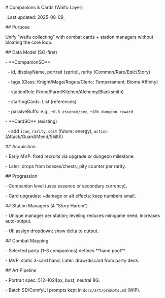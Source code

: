 \# Companions \& Cards (Waifu Layer)



\_Last updated: 2025-08-09\_



\## Purpose

Unify “waifu collecting” with combat cards + station managers without bloating the core loop.



\## Data Model (SO-first)

\- \*\*CompanionSO\*\*

&nbsp; - id, displayName, portrait (sprite), rarity (Common/Rare/Epic/Story)

&nbsp; - tags (Class: Knight/Mage/Rogue/Cleric; Temperament; Biome Affinity)

&nbsp; - stationRole (None/Farm/Kitchen/Alchemy/Blacksmith)

&nbsp; - startingCards: List<CardSO> (references)

&nbsp; - passiveBuffs: e.g., `+0.5 essence/sec`, `+10% dungeon reward`

\- \*\*CardSO\*\* (existing)

&nbsp; - add `icon`, `rarity`, `cost` (future: energy), `action` (Attack/Guard/Mend/SkillX)



\## Acquisition

\- Early MVP: fixed recruits via upgrade or dungeon milestone.

\- Later: drops from bosses/chests; pity counter per rarity.



\## Progression

\- Companion level (uses essence or secondary currency).

\- Card upgrades: +damage or alt effects; keep numbers small.



\## Station Managers (4 “Story Harem”)

\- Unique manager per station; leveling reduces minigame need, increases auto-output.

\- UI: assign dropdown; show delta to output.



\## Combat Mapping

\- Selected party (1–3 companions) defines \*\*hand pool\*\*.

\- MVP: static 3-card hand; Later: draw/discard from party deck.



\## Art Pipeline

\- Portrait spec: 512–1024px, bust, neutral BG.

\- Batch SD/ComfyUI prompts kept in `docs/art/prompts.md` (WIP).



